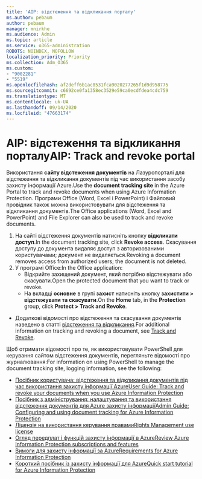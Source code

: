 ```yaml
---
title: 'AIP: відстеження та відкликання порталу'
ms.author: pebaum
author: pebaum
manager: mnirkhe
ms.audience: Admin
ms.topic: article
ms.service: o365-administration
ROBOTS: NOINDEX, NOFOLLOW
localization_priority: Priority
ms.collection: Adm_O365
ms.custom:
- "9002281"
- "5519"
ms.openlocfilehash: af2deff6b1ac8531fca9020277265f1d9d958775
ms.sourcegitcommit: c6692ce0fa1358ec3529e59ca0ecdfdea4cdc759
ms.translationtype: MT
ms.contentlocale: uk-UA
ms.lasthandoff: 09/14/2020
ms.locfileid: "47663174"
---
```

# <a name="aip-track-and-revoke-portal"></a><span data-ttu-id="5c748-102">AIP: відстеження та відкликання порталу</span><span class="sxs-lookup"><span data-stu-id="5c748-102">AIP: Track and revoke portal</span></span>

<span data-ttu-id="5c748-103">Використання **сайту відстеження документів** на Лазуропорталі для відстеження та відкликання документів під час використання засобу захисту інформації Azure.</span><span class="sxs-lookup"><span data-stu-id="5c748-103">Use the **document tracking site** in the Azure Portal to track and revoke documents when using Azure Information Protection.</span></span> <span data-ttu-id="5c748-104">Програми Office (Word, Excel і PowerPoint) і Файловий провідник також можна використовувати для відстеження та відкликання документів.</span><span class="sxs-lookup"><span data-stu-id="5c748-104">The Office applications (Word, Excel and PowerPoint) and File Explorer can also be used to track and revoke documents.</span></span>

1. <span data-ttu-id="5c748-105">На сайті відстеження документів натисніть кнопку **відкликати доступ**.</span><span class="sxs-lookup"><span data-stu-id="5c748-105">In the document tracking site, click **Revoke access**.</span></span> <span data-ttu-id="5c748-106">Скасування доступу до документа видаляє доступ з авторизованими користувачами; документ не видаляється.</span><span class="sxs-lookup"><span data-stu-id="5c748-106">Revoking a document removes access from authorized users; the document is not deleted.</span></span>
2. <span data-ttu-id="5c748-107">У програмі Office:</span><span class="sxs-lookup"><span data-stu-id="5c748-107">In the Office application:</span></span>
    - <span data-ttu-id="5c748-108">Відкрийте захищений документ, який потрібно відстежувати або скасувати.</span><span class="sxs-lookup"><span data-stu-id="5c748-108">Open the protected document that you want to track or revoke.</span></span>
    - <span data-ttu-id="5c748-109">На вкладці **основне** в групі **захист** натисніть кнопку **захистити > відстежувати та скасувати**.</span><span class="sxs-lookup"><span data-stu-id="5c748-109">On the **Home** tab, in the **Protection** group, click **Protect > Track and Revoke**.</span></span>

- <span data-ttu-id="5c748-110">Додаткові відомості про відстеження та скасування документів наведено в статті [відстеження та відкликання](https://docs.microsoft.com/azure/information-protection/rms-client/client-track-revoke).</span><span class="sxs-lookup"><span data-stu-id="5c748-110">For additional information on tracking and revoking a document, see [Track and Revoke](https://docs.microsoft.com/azure/information-protection/rms-client/client-track-revoke).</span></span>

<span data-ttu-id="5c748-111">Щоб отримати відомості про те, як використовувати PowerShell для керування сайтом відстеження документів, перегляньте відомості про журналювання:</span><span class="sxs-lookup"><span data-stu-id="5c748-111">For information on using PowerShell to manage the document tracking site, logging information, see the following:</span></span>
- [<span data-ttu-id="5c748-112">Посібник користувача: відстеження та відкликання документів під час використання захисту інформації Azure</span><span class="sxs-lookup"><span data-stu-id="5c748-112">User Guide: Track and revoke your documents when you use Azure Information Protection</span></span>](https://docs.microsoft.com/azure/information-protection/rms-client/client-track-revoke)
- [<span data-ttu-id="5c748-113">Посібник з адміністрування: налаштування та використання відстеження документів для Azure захисту інформації</span><span class="sxs-lookup"><span data-stu-id="5c748-113">Admin Guide: Configuring and using document tracking for Azure Information Protection</span></span>](https://docs.microsoft.com/azure/information-protection/rms-client/client-admin-guide-document-tracking)
- [<span data-ttu-id="5c748-114">Ліцензія на використання керування правами</span><span class="sxs-lookup"><span data-stu-id="5c748-114">Rights Management use license</span></span>](https://docs.microsoft.com/azure/information-protection/configure-usage-rights#rights-management-use-license)
- [<span data-ttu-id="5c748-115">Огляд передплат і функцій захисту інформації в Azure</span><span class="sxs-lookup"><span data-stu-id="5c748-115">Review Azure Information Protection subscriptions and features</span></span>](https://azure.microsoft.com/pricing/details/information-protection)
- [<span data-ttu-id="5c748-116">Вимоги для захисту інформації за Azure</span><span class="sxs-lookup"><span data-stu-id="5c748-116">Requirements for Azure Information Protection</span></span>](https://docs.microsoft.com/azure/information-protection/get-started/requirements)
- [<span data-ttu-id="5c748-117">Короткий посібник із захисту інформації для Azure</span><span class="sxs-lookup"><span data-stu-id="5c748-117">Quick start tutorial for Azure Information Protection</span></span>](https://docs.microsoft.com/azure/information-protection/get-started/infoprotect-quick-start-tutorial)
